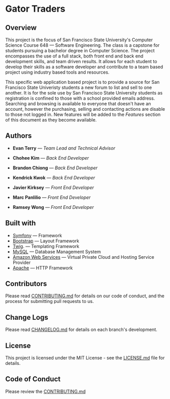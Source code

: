 # Gator Traders

## Overview

This project is the focus of San Francisco State University's Computer Science Course 648 — Software Engineering. The class is a capstone for students pursuing a bachelor degree in Computer Science. The project encompasses the use of a full stack, both front end and back end development skills, and team driven results. It allows for each student to develop their skills as a software developer and contribute to a team based project using industry based tools and resources.

This specific web application based project is to provide a source for San Francisco State Univeristy students a new forum to list and sell to one another. It is for the sole use by San Francisco State University students as registration is confined to those with a school provided emails address. Searching and browsing is available to everyone that doesn't have an account, however the purchasing, selling and contacting actions are disable to those not logged in. New features will be added to the *Features* section of this document as they become available.

## Authors

* **Evan Terry**        —     *Team Lead and Technical Advisor*

* **Chohee Kim**        —     *Back End Developer*
 
* **Brandon Chiong**    —     *Back End Developer*
 
* **Kendrick Kwok**     —     *Back End Developer*
 
* **Javier Kirksey**    —     *Front End Developer*
 
* **Marc Panlilio**     —     *Front End Developer*
 
* **Ramsey Wong**       —     *Front End Developer*

## Built with
* [Symfony](http://symfony.com)   —    Framework
* [Bootstrap](http://getbootstrap.com)   —    Layout Framework
* [Twig](http://twig.sensiolabs.org).   —    Templating Framework
* [MySQL](https://www.mysql.com)    —    Database Management System
* [Amazon Web Services](http://aws.amazon.com)    —    Virtual Private Cloud and Hosting Service Provider
* [Apache](https://www.apache.org)    —    HTTP Framework

## Contributors

Please read [CONTRIBUTING.md](https://gist.github.com/gatortraders/blob/dev/CONTRIBUTING.md) for details on our code of conduct, and the process for submitting pull requests to us.

## Change Logs
Please read [CHANGELOG.md](https://github.com/evanterry/gatortraders/blob/dev/CHANGELOG.md) for details on each branch's development.

## License

This project is licensed under the MIT License - see the [LICENSE.md](https://gist.github.com/evanterry/gatortraders/blob/dev/LICENSE) file for details.

## Code of Conduct
Please review the [CONTRIBUTING.md](https://gist.github.com/evanterry/gatortraders/blob/dev/CONTRIBUTING.md)

